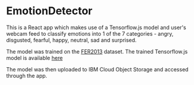 # EmotionDetector

This is a React app which makes use of a Tensorflow.js model and user's webcam feed to classify emotions into 1 of the 7 categories - angry, disgusted, fearful, happy,
neutral, sad and surprised.

The model was trained on the <a href="https://www.kaggle.com/msambare/fer2013">FER2013</a> dataset. 
The trained Tensorflow.js model is available <a href="https://drive.google.com/file/d/1JqrHcefUp24Uw5iI6bqSX4_zPFYd3XAt/view?usp=sharing">here</a>

The model was then uploaded to IBM Cloud Object Storage and accessed through the app.
